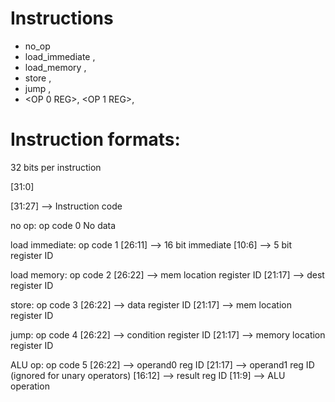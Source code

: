# Instructions

* no_op
* load_immediate <IMM>, <REG>
* load_memory <MEM LOC REG>, <DEST REG>
* store <DATA REG>, <MEM LOC REG>
* jump <CONDITION REG>, <VALUE REG>
* <ALU OP> <OP 0 REG>, <OP 1 REG>, <DEST REG>

# Instruction formats:

32 bits per instruction

[31:0]

[31:27] --> Instruction code

no op: op code 0
No data

load immediate: op code 1
[26:11] --> 16 bit immediate
[10:6] --> 5 bit register ID

load memory: op code 2
[26:22] --> mem location register ID
[21:17] --> dest register ID

store: op code 3
[26:22] --> data register ID
[21:17] --> mem location register ID

jump: op code 4
[26:22] --> condition register ID
[21:17] --> memory location register ID

ALU op: op code 5
[26:22] --> operand0 reg ID
[21:17] --> operand1 reg ID (ignored for unary operators)
[16:12] --> result reg ID
[11:9]  --> ALU operation
